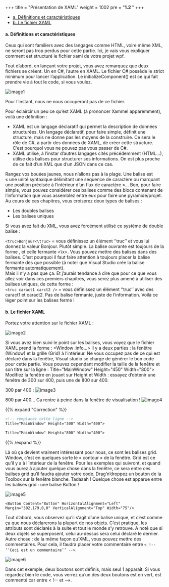 +++
title = "Présentation de XAML"
weight = 1002
pre = "<b>1.2 </b>"
+++

- [a. Définitions et caractéristiques](#a-d%c3%a9finitions-et-caract%c3%a9ristiques)
- [b. Le fichier XAML](#b-le-fichier-xaml)

#### a. Définitions et caractéristiques

Ceux qui sont familiers avec des langages comme HTML, voire même XML, ne seront pas trop perdus pour cette partie. Ici, je vais vous expliquer comment est structuré le fichier xaml de votre projet wpf.

Tout d’abord, en lançant votre projet, vous avez remarquez que deux fichiers se créent. Un en C#, l’autre en XAML.
Le fichier C# possède le strict minimum pour lancer l’application. Le initializeComponent() est ce qui fait prendre vie à tout le code, si vous voulez. 

![image1](/img/1.2/im1.png?height=400px)

Pour l’instant, nous ne nous occuperont pas de ce fichier.


Pour éclaircir un peu ce qu’est XAML (à prononcer Xammel apparemment), voilà une définition : 
 - XAML est un langage déclaratif qui permet la description de données structurées. Un langage déclaratif, pour faire simple, définit une structure, mais ne donne pas les moyens de la construire. Ce sera le rôle de C#, à partir des données de XAML, de créer cette structure. C’est pourquoi vous ne pouvez pas vous passer de C#.
 - XAML utilise, à l’instar d’autres langages cités précédemment (HTML…), utilise des balises pour structurer ses informations. On est plus proche de ce fait d’un XML que d’un JSON dans ce cas.

Rangez vos bouées jaunes, nous n’allons pas à la plage. Une balise est « une unité syntaxique délimitant une séquence de caractère ou marquant une position précisée à l’intérieur d’un flux de caractère »… Bon, pour faire simple, vous pouvez considérer ces balises comme des blocs contenant de l’information que vous assemblez entre eux pour faire une pyramide/projet. 
Au cours de ces chapitres, vous croiserez deux types de balises : 
 - Les doubles balises
 - Les balises uniques

Si vous avez fait du XML, vous avez forcément utilisé ce système de double balise :

`<truc>Bonjour<\truc>` = vous définissez un élément ‘’truc’’ et vous lui donnez la valeur Bonjour. Plutôt simple. La balise ouvrante est toujours de la forme <x>, et celle fermante <\x>. Vous pouvez mettre des balises dans des balises. C’est pourquoi il faut faire attention à toujours placer la balise fermante dès que possible (à noter que Visual Studio crée la balise fermante automatiquement).  
Mais il n’y a pas que ça. Et j’aurais tendance à dire que pour ce que vous allez voir dans ces premiers chapitres, vous serez plus amené à utiliser des balises uniques, de cette forme :  
`<truc caract1 carct2 />` = vous définissez un élément  ‘’truc’’ avec des caract1 et caract2. Pas de balise fermante, juste de l’information. 
Voilà ce léger point sur les balises fermé !




#### b. Le fichier XAML

Portez votre attention sur le fichier XAML :

![image2](/img/1.2/im2.png?height=300px)

Si vous avez bien suivi le point sur les balises, vous voyez que le fichier XAML prend la forme : 
<Window :info…>
	<grid>
	</grid>
</Window>
Il y a deux parties : la fenêtre (Window) et la grille (Grid) à l’intérieur. Ne vous occupez pas de ce qui est déclaré dans la fenêtre, Visual studio se charge de générer le bon code pour cette partie. Vous pouvez cependant modifier la taille de la fenêtre et son titre sur la ligne : Title="MainWindow" Height="450" Width="800">
Modifiez la fenêtre en jouant sur Height et Width : essayez d’obtenir une fenêtre de 300 sur 400, puis une de 800 sur 400.

300 par 400 :
![image3](/img/1.2/im3.png?height=300px)

800 par 400… Ca rentre à peine dans la fenêtre de visualisation !
![image4](/img/1.2/im4.png?height=300px)

{{% expand "Correction" %}}
```xml
<!-- remplacez cette ligne -->
Title="MainWindow" Height="300" Width="400">

Title="MainWindow" Height="800" Width="400">
```
{{% /expand %}}

Là où ça devient vraiment intéressant pour nous, ce sont les balises grid. Window, c’est en quelques sorte le « contour » de la fenêtre. Grid est ce qu’il y a à l’intérieur de la fenêtre. Pour les exemples qui suivront, et quand vous aurez à ajouter quelque chose dans la fenêtre, ce sera entre ces balises grid qu’il faudra ajouter votre code.
Drag’n’droppez un bouton de la Toolbox sur la fenêtre blanche. Tadaaah ! Quelque chose est apparue entre les balises grid : une balise Button ! 

![image5](/img/1.2/im5.png?height=300px)

    <Button Content="Button" HorizontalAlignment="Left" Margin="302,179,0,0" VerticalAlignment="Top" Width="75"/>

Tout d’abord, vous observez qu’il s’agit d’une balise unique, et c’est comme ça que nous déclarerons la plupart de nos objets. C’est pratique, les attributs sont déclarés à la suite et tout le monde s’y retrouve. A noté que si deux objets se superposent, celui au-dessus sera celui déclaré le dernier.
Autre chose : de la même façon qu’XML, vous pouvez mettre des commentaires. Pour cela, il faudra placer votre commentaire entre `< !-- ‘’Ceci est un commentaire’’ -->`.

![image6](/img/1.2/im6.png?height=300px)

Dans cet exemple, deux boutons sont définis, mais seul 1 apparaît. Si vous regardez bien le code, vous verrez qu’un des deux boutons est en vert, est commenté car entre < !-- et -->.
